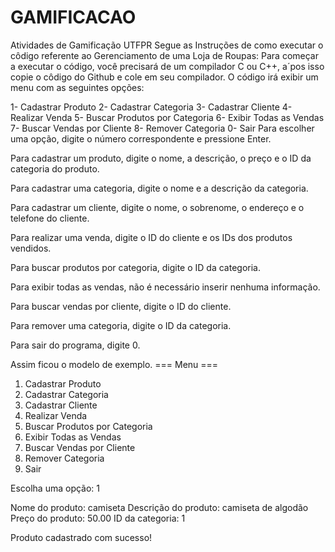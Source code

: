 # GAMIFICACAO
Atividades de Gamificação UTFPR
Segue as Instruções de como executar o côdigo referente ao Gerenciamento de uma Loja de Roupas:
Para começar a executar o código, você precisará de um compilador C ou C++, a´pos isso copie o côdigo do Github e cole em seu compilador. 
O código irá exibir um menu com as seguintes opções:

1- Cadastrar Produto
2- Cadastrar Categoria
3- Cadastrar Cliente
4- Realizar Venda
5- Buscar Produtos por Categoria
6- Exibir Todas as Vendas
7- Buscar Vendas por Cliente
8- Remover Categoria
0- Sair
Para escolher uma opção, digite o número correspondente e pressione Enter.

Para cadastrar um produto, digite o nome, a descrição, o preço e o ID da categoria do produto.

Para cadastrar uma categoria, digite o nome e a descrição da categoria.

Para cadastrar um cliente, digite o nome, o sobrenome, o endereço e o telefone do cliente.

Para realizar uma venda, digite o ID do cliente e os IDs dos produtos vendidos.

Para buscar produtos por categoria, digite o ID da categoria.

Para exibir todas as vendas, não é necessário inserir nenhuma informação.

Para buscar vendas por cliente, digite o ID do cliente.

Para remover uma categoria, digite o ID da categoria.

Para sair do programa, digite 0.

Assim ficou o modelo de exemplo.
=== Menu ===
1. Cadastrar Produto
2. Cadastrar Categoria
3. Cadastrar Cliente
4. Realizar Venda
5. Buscar Produtos por Categoria
6. Exibir Todas as Vendas
7. Buscar Vendas por Cliente
8. Remover Categoria
0. Sair

Escolha uma opção: 1

Nome do produto: camiseta
Descrição do produto: camiseta de algodão
Preço do produto: 50.00
ID da categoria: 1

Produto cadastrado com sucesso!
